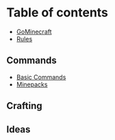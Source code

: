 # Table of contents

* [GoMinecraft](README.md)
* [Rules](rules.md)

## Commands

* [Basic Commands](commands/basic-commands.md)
* [Minepacks](commands/minepacks.md)

## Crafting

## Ideas

